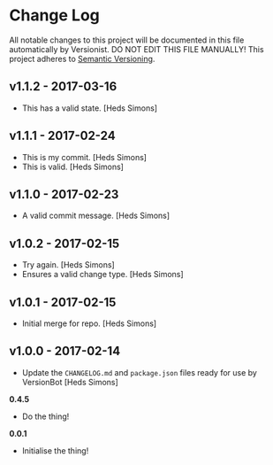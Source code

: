# Change Log

All notable changes to this project will be documented in this file
automatically by Versionist. DO NOT EDIT THIS FILE MANUALLY!
This project adheres to [Semantic Versioning](http://semver.org/).

## v1.1.2 - 2017-03-16

* This has a valid state. [Heds Simons]

## v1.1.1 - 2017-02-24

* This is my commit. [Heds Simons]
* This is valid. [Heds Simons]

## v1.1.0 - 2017-02-23

* A valid commit message. [Heds Simons]

## v1.0.2 - 2017-02-15

* Try again. [Heds Simons]
* Ensures a valid change type. [Heds Simons]

## v1.0.1 - 2017-02-15

* Initial merge for repo. [Heds Simons]

## v1.0.0 - 2017-02-14

* Update the `CHANGELOG.md` and `package.json` files ready for use by VersionBot [Heds Simons]

**0.4.5**
* Do the thing!

**0.0.1**
* Initialise the thing!
